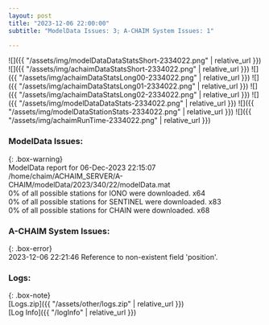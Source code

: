 ```yaml
---
layout: post
title: "2023-12-06 22:00:00"
subtitle: "ModelData Issues: 3; A-CHAIM System Issues: 1"

---
```


![]({{ "/assets/img/modelDataDataStatsShort-2334022.png" | relative_url }})
![]({{ "/assets/img/achaimDataStatsShort-2334022.png" | relative_url }})
![]({{ "/assets/img/achaimDataStatsLong00-2334022.png" | relative_url }})
![]({{ "/assets/img/achaimDataStatsLong01-2334022.png" | relative_url }})
![]({{ "/assets/img/achaimDataStatsLong02-2334022.png" | relative_url }})
![]({{ "/assets/img/modelDataDataStats-2334022.png" | relative_url }})
![]({{ "/assets/img/modelDataStationStats-2334022.png" | relative_url }})
![]({{ "/assets/img/achaimRunTime-2334022.png" | relative_url }})


### ModelData Issues:  
  
{: .box-warning}  
 ModelData report for 06-Dec-2023 22:15:07   
 /home/chaim/ACHAIM_SERVER/A-CHAIM/modelData/2023/340/22/modelData.mat   
 0% of all possible stations for IONO were downloaded. x64   
 0% of all possible stations for SENTINEL were downloaded. x83   
 0% of all possible stations for CHAIN were downloaded. x68   
  
### A-CHAIM System Issues:  
  
{: .box-error}  
2023-12-06 22:21:46 Reference to non-existent field 'position'.  

### Logs:  
  
{: .box-note}  
[Logs.zip]({{ "/assets/other/logs.zip" | relative_url }})  
[Log Info]({{ "/logInfo" | relative_url }})  

